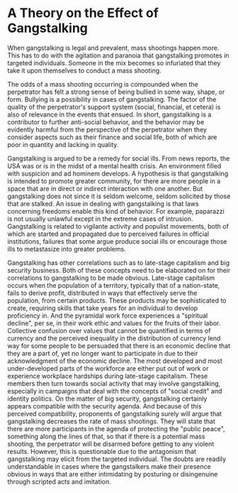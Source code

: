 # A Theory on the Effect of Gangstalking

When gangstalking is legal and prevalent, mass shootings happen more. This has to do with 
the agitation and paranoia that gangstalking promotes in targeted individuals. Someone in 
the mix becomes so infuriated that they take it upon themselves to conduct a mass shooting. 

The odds of a mass shooting occurring is compounded when the perpetrator has felt a strong 
sense of being bullied in some way, shape, or form. Bullying is a possibility in cases of 
gangstalking. The factor of the quality of the perpetrator's support system (social, financial, 
et cetera) is also of relevance in the events that ensued. In short, gangstalking is a contributor 
to further anti-social behavior, and the behavior may be evidently harmful from the perspective 
of the perpetrator when they consider aspects such as their finance and social life, both of 
which are poor in quantity and lacking in quality. 

Gangstalking is argued to be a remedy for social ills. From news reports, the USA was or is 
in the midst of a mental health crisis. An environment filled with suspicion and ad hominem 
develops. A hypothesis is that gangstalking is intended to promote greater community, for there 
are more people in a space that are in direct or indirect interaction with one another. But 
gangstalking does not since it is seldom welcome, seldom solicited by those that are stalked. 
An issue in dealing with gangstalking is that laws concerning freedoms enable this kind of behavior. 
For example, paparazzi is not usually unlawful except in the extreme cases of intrusion. Gangstalking 
is related to vigilante activity and populist movements, both of which are started and propagated 
due to perceived failures in official institutions, failures that some argue produce social ills 
or encourage those ills to metastasize into greater problems. 

Gangstalking has other correlations such as to late-stage capitalism and big security business. 
Both of these concepts need to be elaborated on for their correlations to gangstalking to be 
made obvious. Late-stage capitalism occurs when the population of a territory, typically that of 
a nation-state, fails to derive profit, distributed in ways that effectively serve the population, 
from certain products. These products may be sophisticated to create, requiring skills that take 
years for an individual to develop proficiency in. And the pyramidal work force experiences a 
"spiritual decline", per se, in their work ethic and values for the fruits of their labor. Collective 
confusion over values that cannot be quantified in terms of currency and the perceived inequality in the 
distribution of currency lend way for some people to be persuaded that there is an economic decline 
that they are a part of, yet no longer want to participate in due to their acknowledgment of the 
economic decline. The most developed and most under-developed parts of the workforce are either put 
out of work or experience workplace hardships during late-stage capitalism. These members then turn 
towards social activity that may involve gangstalking, especially in campaigns that deal with the 
concepts of "social credit" and identity politics. On the matter of big security, gangstalking 
certainly appears compatible with the security agenda. And because of this perceived compatibility, 
proponents of gangstalking surely will argue that gangstalking decreases the rate of mass shootings. 
They will state that there are more participants in the agenda of protecting the "public peace", 
something along the lines of that, so that if there is a potential mass shooting, the perpetrator 
will be disarmed before getting to any violent results. However, this is questionable due to the 
antagonism that gangstalking may elicit from the targeted individual. The doubts are readily understandable 
in cases where the gangstalkers make their presence obvious in ways that are either intimidating by posturing 
or disingenuine through scripted acts and imitation. 
